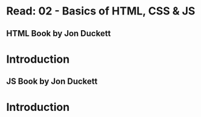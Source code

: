# Read: 02 - Basics of HTML, CSS & JS

## HTML Book by Jon Duckett
<h1>Introduction</h1>


## JS Book by Jon Duckett
<h1>Introduction</h1>
